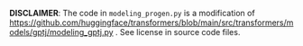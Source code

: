 **DISCLAIMER**: The code in `modeling_progen.py` is a modification of https://github.com/huggingface/transformers/blob/main/src/transformers/models/gptj/modeling_gptj.py . See license in source code files.
